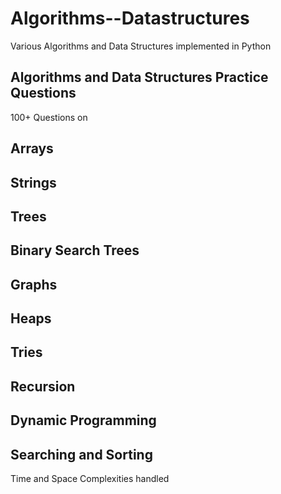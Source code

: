 # Algorithms--Datastructures
Various Algorithms and Data Structures implemented in Python

## Algorithms and Data Structures Practice Questions

100+ Questions on 

## Arrays
## Strings
## Trees
## Binary Search Trees
## Graphs
## Heaps
## Tries
## Recursion
## Dynamic Programming
## Searching and Sorting

Time and Space Complexities handled
